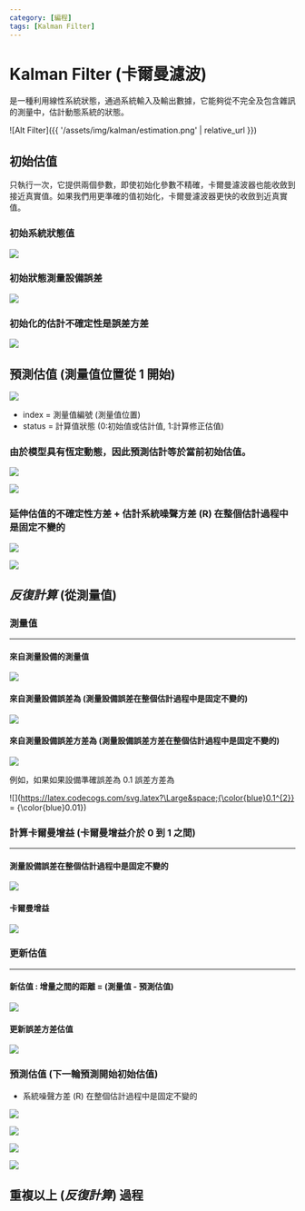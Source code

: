 ```yaml
---
category: [編程]
tags: [Kalman Filter]
---
```


# Kalman Filter (卡爾曼濾波)

是一種利用線性系統狀態，通過系統輸入及輸出數據，它能夠從不完全及包含雜訊的測量中，估計動態系統的狀態。

![Alt Filter]({{ '/assets/img/kalman/estimation.png' | relative_url }})

## 初始估值 

只執行一次，它提供兩個參數，即使初始化參數不精確，卡爾曼濾波器也能收斂到接近真實值。如果我們用更準確的值初始化，卡爾曼濾波器更快的收斂到近真實值。


### 初始系統狀態值
	
![](https://latex.codecogs.com/svg.latex?\Large&space;X_{0,0})
	
### 初始狀態測量設備誤差

![](https://latex.codecogs.com/svg.latex?\Large&space;\sigma_{0,0})

### 初始化的估計不確定性是誤差方差 
	
![](https://latex.codecogs.com/svg.latex?\Large&space;\sigma_{0,0}^{2})  
	
## 預測估值 (測量值位置從  **1**  開始)

![](https://latex.codecogs.com/svg.latex?\Large&space;X_{index,{\color{Red}status}})

 - index = 測量值編號 (測量值位置) 
 - status = 計算值狀態 (0:初始值或估計值, 1:計算修正估值)
 
### 由於模型具有恆定動態，因此預測估計等於當前初始估值。

![](https://latex.codecogs.com/svg.latex?\Large&space;X_{i,{\color{Red}0}}=X_{i-1,{\color{Red}0}})
	 
![](https://latex.codecogs.com/svg.latex?\Large&space;X_{1,{\color{Red}0}}=X_{0,{\color{Red}0}})

### 延伸估值的不確定性方差 + 估計系統噪聲方差 (R) 在整個估計過程中是固定不變的

![](https://latex.codecogs.com/svg.latex?\Large&space;\sigma_{i,{\color{Red}0}}^{2}=\sigma_{i-1,{\color{Red}0}}^{2}+{\color{blue}\mathbf{R}})

![](https://latex.codecogs.com/svg.latex?\Large&space;\sigma_{1,{\color{Red}0}}^{2}=\sigma_{0,{\color{Red}0}}^{2}+{\color{blue}\mathbf{R}})
	 
## *反復計算* (從測量值)

### 測量值
<hr/>

#### 來自測量設備的測量值
 
![](https://latex.codecogs.com/svg.latex?\Large&space;{Z_{i}})

#### 來自測量設備誤差為 (測量設備誤差在整個估計過程中是固定不變的)

![](https://latex.codecogs.com/svg.latex?\Large&space;{\color{blue}\sigma_{r}}) 

#### 來自測量設備誤差方差為 (測量設備誤差方差在整個估計過程中是固定不變的)  

![](https://latex.codecogs.com/svg.latex?\Large&space;{\color{blue}\sigma_{r}^{2}})

例如，如果如果設備準確誤差為 0.1 誤差方差為 

![](https://latex.codecogs.com/svg.latex?\Large&space;{\color{blue}0.1^{2}} = {\color{blue}0.01})

### 計算卡爾曼增益 (卡爾曼增益介於 0 到 1 之間)
<hr/>

#### 測量設備誤差在整個估計過程中是固定不變的
 
![](https://latex.codecogs.com/svg.latex?\Large&space;{\color{blue}\sigma_{r}}) 

#### 卡爾曼增益

![](https://latex.codecogs.com/svg.latex?\Large&space;K_{i}=\frac{\sigma_{i,0}^{2}}{\color{blue}\sigma_{i,0}^{2}+{\color{blue}\sigma_{r}}^{2}})

### 更新估值 
<hr/>

#### 新估值 : 增量之間的距離 = (測量值 - 預測估值)

![](https://latex.codecogs.com/svg.latex?\Large&space;X_{i,1}=X_{i,0}+K_{i}\times{(Z_{i}-X_{i,0}))
   
#### 更新誤差方差估值 

![](https://latex.codecogs.com/svg.latex?\Large&space;\sigma_{i,1}^{2}={(1-K_{i})}\times\sigma_{i,0}^{2})
   
  
	 
### 預測估值 (下一輪預測開始初始估值)

- 系統噪聲方差 (R) 在整個估計過程中是固定不變的

![](https://latex.codecogs.com/svg.latex?\Large&space;X_{i+1,\color{Red}0}=X_{i,1})

![](https://latex.codecogs.com/svg.latex?\Large&space;X_{2,\color{Red}0}=X_{1,1})

![](https://latex.codecogs.com/svg.latex?\Large&space;{\sigma_{i+1,\color{Red}0}^{2}}={\sigma_{i,1}^{2}+{\color{blue}\mathbf{R}})

![](https://latex.codecogs.com/svg.latex?\Large&space;{\sigma_{2,\color{Red}0}^{2}}={\sigma_{i,1}^{2}+{\color{blue}\mathbf{R}})

## 重複以上 (*反復計算*) 過程
